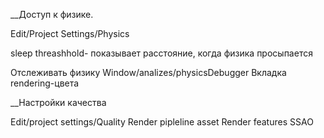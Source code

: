 __Доступ к физике. 

Edit/Project Settings/Physics

sleep threashhold- показывает расстояние, когда физика просыпается


Отслеживать физику
Window/analizes/physicsDebugger
Вкладка rendering-цвета

__Настройки качества

Edit/project settings/Quality
Render pipleline asset 
Render features SSAO

